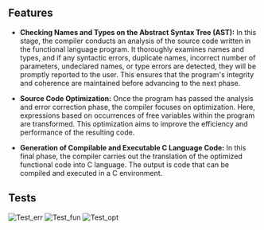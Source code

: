 ## Features

- **Checking Names and Types on the Abstract Syntax Tree (AST):** In this stage, the compiler conducts an analysis of the source code written in the functional language program. It thoroughly examines names and types, and if any syntactic errors, duplicate names, incorrect number of parameters, undeclared names, or type errors are detected, they will be promptly reported to the user. This ensures that the program's integrity and coherence are maintained before advancing to the next phase.

- **Source Code Optimization:** Once the program has passed the analysis and error correction phase, the compiler focuses on optimization. Here, expressions based on occurrences of free variables within the program are transformed. This optimization aims to improve the efficiency and performance of the resulting code.

- **Generation of Compilable and Executable C Language Code:** In this final phase, the compiler carries out the translation of the optimized functional code into C language. The output is code that can be compiled and executed in a C environment.

## Tests
![Test_err](https://img.shields.io/badge/Test_err-100%25-brightgreen?style=plastic&logo=github)
![Test_fun](https://img.shields.io/badge/Test_fun-100%25-brightgreen?style=plastic&logo=github)
![Test_opt](https://img.shields.io/badge/Test_opt-100%25-brightgreen?style=plastic&logo=github)
